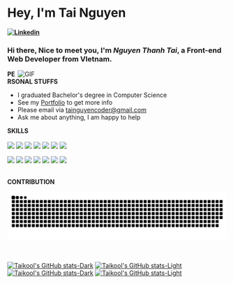 # Hey, I'm Tai Nguyen

**[![Linkedin](https://img.shields.io/badge/-tainguyencoder-222222?style=flat-square&logo=Linkedin&logoColor=white&link=https://www.linkedin.com/in/tainguyencoder/)](https://www.linkedin.com/in/tainguyencoder/)**


### Hi there, Nice to meet you, I'm *Nguyen Thanh Tai*, a **Front-end Web Developer** from VIetnam.
  <img align="right" width="480"  alt="GIF" src="https://user-images.githubusercontent.com/72439970/234464603-fd87506c-8b36-4db8-9a9f-7da38a9c95df.gif" />

**PERSONAL STUFFS**
- I graduated Bachelor's degree in Computer Science
- See my [Portfolio](https://tainguyencoder.tech/) to get more info
- Please email via tainguyencoder@gmail.com
- Ask me about anything, I am happy to help

**SKILLS**  
<br>
<code><img height="30" src="https://user-images.githubusercontent.com/72439970/234466550-ae1eca89-66ff-4856-bf7a-9e978d19dc44.png"></code>
<code><img height="30" src="https://user-images.githubusercontent.com/72439970/234466727-482e995e-07ba-479f-8f44-821b398fef5c.png"></code>
<code><img height="25" src="https://user-images.githubusercontent.com/72439970/234468036-b78462f3-a987-4277-8d60-5f7786edd34c.png"></code>
<code><img height="25" src="https://user-images.githubusercontent.com/72439970/234468389-55c4f9b1-b174-47a5-9cf7-6dabb6ad7576.png"></code>
<code><img height="30" src="https://user-images.githubusercontent.com/72439970/234468601-fabb1bd4-3860-4941-8c78-3564f09a26ea.png"></code>
<code><img height="25" src="https://user-images.githubusercontent.com/72439970/234466864-4bceddf7-7d6c-4245-91fe-da007900120c.png"></code>
<code><img height="25" src="https://user-images.githubusercontent.com/72439970/234468809-3da06e80-409f-4a0b-baef-1fca69cad7b0.png"></code>


<code><img height="30" src="https://user-images.githubusercontent.com/72439970/234468999-279c619e-1d69-46e1-a7b1-f36a7937a666.png"></code>
<code><img height="25" src="https://user-images.githubusercontent.com/72439970/234469111-299e4d0a-205d-466b-aa93-1b5ea90e8167.png"></code>
<code><img height="25" src="https://user-images.githubusercontent.com/72439970/234469457-044924c8-6479-4937-baf3-85734f7eb854.png"></code>
<code><img height="25" src="https://user-images.githubusercontent.com/72439970/234469643-19dc378f-3cee-472b-8984-d2ebf98d778f.png"></code>
<code><img height="25" src="https://user-images.githubusercontent.com/72439970/234469776-8ff4b9da-a291-4cfe-804f-a4b17421d006.png"></code>
<code><img height="22" src="https://user-images.githubusercontent.com/72439970/234467758-dd33f3b9-f98c-414f-bf9a-3e20b71a5dcf.png"></code>
<code><img height="28" src="https://user-images.githubusercontent.com/72439970/234470457-bf5393cf-f281-4caa-b9f5-a526871542c2.png"></code>
<br>
<br>

**CONTRIBUTION**
<div align="center">
  <picture>
    <source srcset="./assets/github-contribution-grid-snake.svg" media="(prefers-color-scheme: light), (prefers-color-scheme: no-preference)">
    <source srcset="./assets/github-contribution-grid-snake-dark.svg" media="(prefers-color-scheme: dark)">
    <img src="./assets/github-contribution-grid-snake.svg" alt="Github contribution grid snake animation">
  </picture>
</div>
<br/>
<br/>

[![Taikool's GitHub stats-Dark](https://github-readme-stats.vercel.app/api?username=tainguyencoder&show_icons=true&theme=radical#gh-dark-mode-only)](https://github.com/tainguyencoder/github-readme-stats#gh-dark-mode-only)
[![Taikool's GitHub stats-Light](https://github-readme-stats.vercel.app/api?username=tainguyencoder&show_icons=true&theme=default#gh-light-mode-only)](https://github.com/tainguyencoder/github-readme-stats#gh-light-mode-only)
[![Taikool's GitHub stats-Dark](https://github-readme-stats.vercel.app/api/top-langs/?username=tainguyencoder&layout=donut&theme=radical#gh-dark-mode-only)](https://github.com/tainguyencoder/github-readme-stats#gh-dark-mode-only)
[![Taikool's GitHub stats-Light](https://github-readme-stats.vercel.app/api/top-langs/?username=tainguyencoder&&layout=donut&theme=default#gh-light-mode-only)](https://github.com/tainguyencoder/github-readme-stats#gh-light-mode-only)


